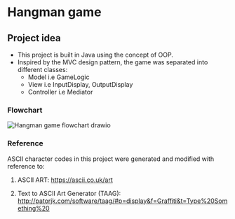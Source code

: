 # Hangman game
## Project idea
  -  This project is built in Java using the concept of OOP.
  - Inspired by the MVC design pattern, the game was separated into different classes:
    - Model i.e GameLogic
    - View i.e InputDisplay, OutputDisplay
    - Controller i.e Mediator


### Flowchart
  ![Hangman game flowchart drawio](https://user-images.githubusercontent.com/87203804/183292169-83aa2b2f-5642-498d-824e-b217430708d0.png)

    
### Reference
ASCII character codes in this project were generated and modified with reference to:
1. ASCII ART:
https://ascii.co.uk/art

2. Text to ASCII Art Generator (TAAG):
http://patorjk.com/software/taag/#p=display&f=Graffiti&t=Type%20Something%20


